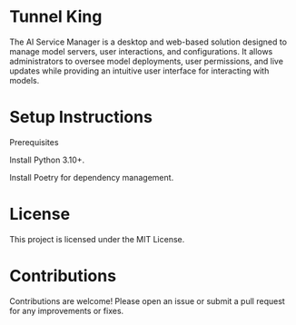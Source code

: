 # Tunnel King

The AI Service Manager is a desktop and web-based solution designed to manage model servers, user interactions, and configurations. It allows administrators to oversee model deployments, user permissions, and live updates while providing an intuitive user interface for interacting with models.

# Setup Instructions

Prerequisites

Install Python 3.10+.

Install Poetry for dependency management.

# License

This project is licensed under the MIT License.

# Contributions

Contributions are welcome! Please open an issue or submit a pull request for any improvements or fixes.